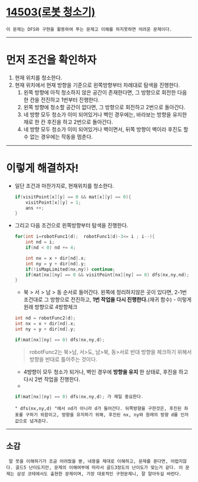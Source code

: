 # [14503(로봇 청소기)](14503.cpp)

```이 문제는 DFS와 구현을 활용하여 푸는 문제고 이해를 하지못하면 어려운 문제이다.```

<hr>

# 먼저 조건을 확인하자

1. 현재 위치를 청소한다.
2. 현재 위치에서 현재 방향을 기준으로 왼쪽방향부터 차례대로 탐색을 진행한다.
   1. 왼쪽 방향에 아직 청소하지 않은 공간이 존재한다면, 그 방향으로 회전한 다음 한 칸을 전진하고 1번부터 진행한다.
   2. 왼쪽 방향에 청소할 공간이 없다면, 그 방향으로 회전하고 2번으로 돌아간다.
   3. 네 방향 모두 청소가 이미 되어있거나 벽인 경우에는, 바라보는 방향을 유지한 채로 한 칸 후진을 하고 2번으로 돌아간다.
   4. 네 방향 모두 청소가 이미 되어있거나 벽이면서, 뒤쪽 방향이 벽이라 후진도 할 수 없는 경우에는 작동을 멈춘다.

<hr>

# 이렇게 해결하자!

* 일단 조건과 마찬가지로, 현재위치를 청소한다.
    ```C++ 
    if(visitPoint[x][y] == 0 && mat[x][y] == 0){
        visitPoint[x][y] = 1;
        ans ++;
    } 
    ```

* 그리고 다음 조건으로 왼쪽방향부터 탐색을 진행한다.
    ```C++
    for(int i=robotFunc1(d);  robotFunc1(d)-3<= i ; i--){
        int nd = i;
        if(nd < 0) nd += 4;

        int nx = x + dir[nd].x;
        int ny = y + dir[nd].y;
        if(!isMapLimited(nx,ny)) continue;
        if(mat[nx][ny] == 0 && visitPoint[nx][ny] == 0) dfs(nx,ny,nd);
    }
    ```
    * 북 > 서 > 남 > 동 순서로 들어간다. 왼쪽에 정리하지않은 곳이 있다면, 2-1번 조건대로 그 방향으로 전진하고, **1번 작업을 다시 진행한다.**(재귀 함수) - 이렇게 원래 방향으로 4방향체크

    ```C++
    int nd = robotFunc2(d);
    int nx = x + dir[nd].x;
    int ny = y + dir[nd].y;

    if(mat[nx][ny] == 0) dfs(nx,ny,d);
    ```
    >robotFunc2는 북>남, 서>도, 남>북, 동>서로 반대 방향을 체크하기 위해서 방향을 반대로 틀어주는 것이다.
    * 4뱡향이 모두 청소가 되거나, 벽인 경우에 **방향을 유지** 한 상태로, 후진을 하고 다시 2번 작업을 진행한다.
    * 
    ```C++ 
    if(mat[nx][ny] == 0) dfs(nx,ny,d); 가 제일 중요한다.
    ```

    ```" dfs(nx,ny,d) "에서 nd가 아니라 d가 들어간다. 뒤쪽방향을 구한것은, 후진된 좌표를 구하기 위함이고, 방향을 유지하기 위해, 후진된 nx, ny와 원래의 방향 d를 인자값으로 넘겨준다.```

<hr>

## 소감
``` 말 뜻을 이해하기가 조금 어려웠을 뿐, 내용을 제대로 이해하고, 문제를 푼다면, 어렵지않다. 골드5 난이도지만, 문제의 이해여부에 따라서 골드3정도의 난이도가 맞는거 같다. 이 문제는 삼성 코테에서도 출현한 문제이며, 가장 대표적인 구현문제니, 잘 알아두길 바란다.```
